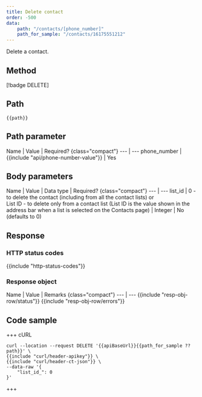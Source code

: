 ```yaml
---
title: Delete contact
order: -500
data:
    path: "/contacts/[phone_number]"
    path_for_sample: "/contacts/16175551212"
---
```


Delete a contact.

## Method

[!badge DELETE]

## Path

`{{path}}`

## Path parameter

Name | Value | Required? {class="compact"}
--- | ---
phone_number | {{include "api/phone-number-value"}} | Yes

## Body parameters

Name | Value | Data type | Required? {class="compact"}
--- | ---
list_id | 0 - to delete the contact (including from all the contact lists) or <br/> List ID - to delete only from a contact list (List ID is the value shown in the address bar when a list is selected on the Contacts page)  | Integer | No (defaults to 0)

## Response

### HTTP status codes

{{include "http-status-codes"}}

### Response object

Name | Value | Remarks {class="compact"}
--- | ---
{{include "resp-obj-row/status"}}
{{include "resp-obj-row/errors"}}

## Code sample

+++ cURL

```shell
curl --location --request DELETE '{{apiBaseUrl}}{{path_for_sample ?? path}}' \
{{include "curl/header-apikey"}} \
{{include "curl/header-ct-json"}} \
--data-raw '{
    "list_id_": 0
}'
```

+++
